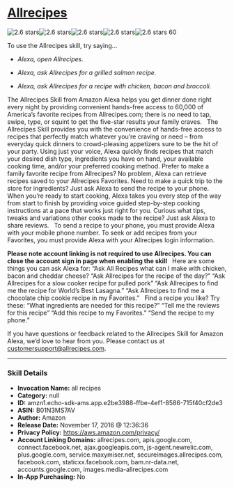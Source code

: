 # [Allrecipes](http://alexa.amazon.com/#skills/amzn1.echo-sdk-ams.app.e2be3988-ffbe-4ef1-8586-715f40cf2de3)
![2.6 stars](../../images/ic_star_black_18dp_1x.png)![2.6 stars](../../images/ic_star_black_18dp_1x.png)![2.6 stars](../../images/ic_star_half_black_18dp_1x.png)![2.6 stars](../../images/ic_star_border_black_18dp_1x.png)![2.6 stars](../../images/ic_star_border_black_18dp_1x.png) 60

To use the Allrecipes skill, try saying...

* *Alexa, open Allrecipes.*

* *Alexa, ask Allrecipes for a grilled salmon recipe.*

* *Alexa, ask Allrecipes for a recipe with chicken, bacon and broccoli.*

The Allrecipes Skill from Amazon Alexa helps you get dinner done right every night by providing convenient hands-free access to 60,000 of America’s favorite recipes from Allrecipes.com; there is no need to tap, swipe, type, or squint to get the five-star results your family craves.
 
The Allrecipes Skill provides you with the convenience of hands-free access to recipes that perfectly match whatever you’re craving or need – from everyday quick dinners to crowd-pleasing appetizers sure to be the hit of your party. Using just your voice, Alexa quickly finds recipes that match your desired dish type, ingredients you have on hand, your available cooking time, and/or your preferred cooking method. Prefer to make a family favorite recipe from Allrecipes? No problem, Alexa can retrieve recipes saved to your Allrecipes Favorites. Need to make a quick trip to the store for ingredients? Just ask Alexa to send the recipe to your phone. When you’re ready to start cooking, Alexa takes you every step of the way from start to finish by providing voice guided step-by-step cooking instructions at a pace that works just right for you. Curious what tips, tweaks and variations other cooks made to the recipe? Just ask Alexa to share reviews.
 
To send a recipe to your phone, you must provide Alexa with your mobile phone number. To seek or add recipes from your Favorites, you must provide Alexa with your Allrecipes login information.

****Please note account linking is not required to use Allrecipes. You can close the account sign in page when enabling the skill****
 
Here are some things you can ask Alexa for:
“Ask All Recipes what can I make with chicken, bacon and cheddar cheese?
“Ask Allrecipes for the recipe of the day?”
“Ask Allrecipes for a slow cooker recipe for pulled pork”
“Ask Allrecipes to find me the recipe for World’s Best Lasagna.”
“Ask Allrecipes to find me a chocolate chip cookie recipe in my Favorites.”
 
Find a recipe you like? Try these:
“What ingredients are needed for this recipe?”
“Tell me the reviews for this recipe”
“Add this recipe to my Favorites.”
“Send the recipe to my phone.”

If you have questions or feedback related to the Allrecipes Skill for Amazon Alexa, we’d love to hear from you. Please contact us at customersupport@allrecipes.com.

***

### Skill Details

* **Invocation Name:** all recipes
* **Category:** null
* **ID:** amzn1.echo-sdk-ams.app.e2be3988-ffbe-4ef1-8586-715f40cf2de3
* **ASIN:** B01N3MS7AV
* **Author:** Amazon
* **Release Date:** November 17, 2016 @ 12:36:36
* **Privacy Policy:** https://aws.amazon.com/privacy/
* **Account Linking Domains:** allrecipes.com, apis.google.com, connect.facebook.net, ajax.googleapis.com, js-agent.newrelic.com, plus.google.com, service.maxymiser.net, secureimages.allrecipes.com, facebook.com, staticxx.facebook.com, bam.nr-data.net, accounts.google.com, images.media-allrecipes.com
* **In-App Purchasing:** No
